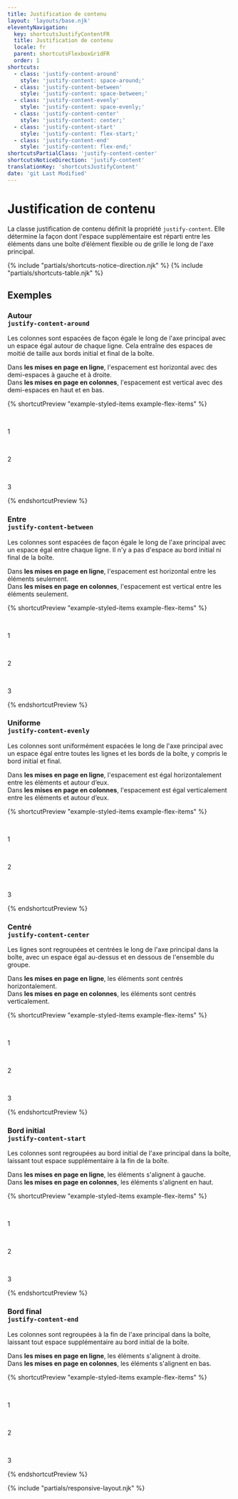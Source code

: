 ```yaml
---
title: Justification de contenu
layout: 'layouts/base.njk'
eleventyNavigation:
  key: shortcutsJustifyContentFR
  title: Justification de contenu
  locale: fr
  parent: shortcutsFlexboxGridFR
  order: 1
shortcuts:
  - class: 'justify-content-around'
    style: 'justify-content: space-around;'
  - class: 'justify-content-between'
    style: 'justify-content: space-between;'
  - class: 'justify-content-evenly'
    style: 'justify-content: space-evenly;'
  - class: 'justify-content-center'
    style: 'justify-content: center;'
  - class: 'justify-content-start'
    style: 'justify-content: flex-start;'
  - class: 'justify-content-end'
    style: 'justify-content: flex-end;'
shortcutsPartialClass: 'justify-content-center'
shortcutsNoticeDirection: 'justify-content'
translationKey: 'shortcutsJustifyContent'
date: 'git Last Modified'
---
```


# Justification de contenu

La classe justification de contenu définit la propriété `justify-content`. Elle détermine la façon dont l'espace supplémentaire est réparti entre les éléments dans une boîte d’élément flexible ou de grille le long de l'axe principal.

{% include "partials/shortcuts-notice-direction.njk" %}
{% include "partials/shortcuts-table.njk" %}

## Exemples

### Autour<br/>`justify-content-around`

Les colonnes sont espacées de façon égale le long de l'axe principal avec un espace égal autour de chaque ligne. Cela entraîne des espaces de moitié de taille aux bords initial et final de la boîte.

Dans **les mises en page en ligne**, l'espacement est horizontal avec des demi-espaces à gauche et à droite.<br/>
Dans **les mises en page en colonnes**, l'espacement est vertical avec des demi-espaces en haut et en bas.

{% shortcutPreview "example-styled-items example-flex-items" %}

<div class="d-flex justify-content-around">
  <p>1</p>
  <p>2</p>
  <p>3</p>
</div>
{% endshortcutPreview %}

### Entre<br/>`justify-content-between`

Les colonnes sont espacées de façon égale le long de l'axe principal avec un espace égal entre chaque ligne. Il n'y a pas d'espace au bord initial ni final de la boîte.

Dans **les mises en page en ligne**, l'espacement est horizontal entre les éléments seulement.<br/>
Dans **les mises en page en colonnes**, l'espacement est vertical entre les éléments seulement.

{% shortcutPreview "example-styled-items example-flex-items" %}

<div class="d-flex justify-content-between">
  <p>1</p>
  <p>2</p>
  <p>3</p>
</div>
{% endshortcutPreview %}

### Uniforme<br/>`justify-content-evenly`

Les colonnes sont uniformément espacées le long de l'axe principal avec un espace égal entre toutes les lignes et les bords de la boîte, y compris le bord initial et final.

Dans **les mises en page en ligne**, l'espacement est égal horizontalement entre les éléments et autour d’eux.<br/>
Dans **les mises en page en colonnes**, l'espacement est égal verticalement entre les éléments et autour d’eux.

{% shortcutPreview "example-styled-items example-flex-items" %}

<div class="d-flex justify-content-evenly">
  <p>1</p>
  <p>2</p>
  <p>3</p>
</div>
{% endshortcutPreview %}

### Centré<br/>`justify-content-center`

Les lignes sont regroupées et centrées le long de l'axe principal dans la boîte, avec un espace égal au-dessus et en dessous de l'ensemble du groupe.

Dans **les mises en page en ligne**, les éléments sont centrés horizontalement.<br/>
Dans **les mises en page en colonnes**, les éléments sont centrés verticalement.

{% shortcutPreview "example-styled-items example-flex-items" %}

<div class="d-flex justify-content-center">
  <p>1</p>
  <p>2</p>
  <p>3</p>
</div>
{% endshortcutPreview %}

### Bord initial <br/>`justify-content-start`

Les colonnes sont regroupées au bord initial de l'axe principal dans la boîte, laissant tout espace supplémentaire à la fin de la boîte.

Dans **les mises en page en ligne**, les éléments s'alignent à gauche.<br/>
Dans **les mises en page en colonnes**, les éléments s'alignent en haut.

{% shortcutPreview "example-styled-items example-flex-items" %}

<div class="d-flex justify-content-start">
  <p>1</p>
  <p>2</p>
  <p>3</p>
</div>
{% endshortcutPreview %}

### Bord final <br/>`justify-content-end`

Les colonnes sont regroupées à la fin de l'axe principal dans la boîte, laissant tout espace supplémentaire au bord initial de la boîte.

Dans **les mises en page en ligne**, les éléments s'alignent à droite.<br/>
Dans **les mises en page en colonnes**, les éléments s'alignent en bas.

{% shortcutPreview "example-styled-items example-flex-items" %}

<div class="d-flex justify-content-end">
  <p>1</p>
  <p>2</p>
  <p>3</p>
</div>
{% endshortcutPreview %}

{% include "partials/responsive-layout.njk" %}
